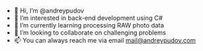 - 👋 Hi, I’m @andreypudov
- 👀 I’m interested in back-end development using C#
- 🌱 I’m currently learning processing RAW photo data
- 💞️ I’m looking to collaborate on challenging problems
- 📫 You can always reach me via email mail@andreypudov.com
